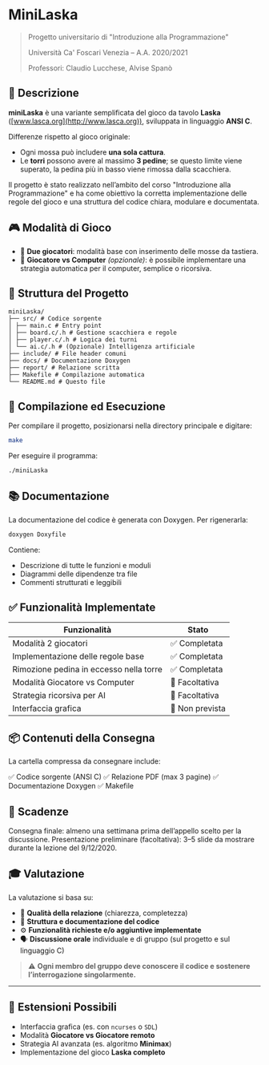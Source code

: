 # MiniLaska

> Progetto universitario di "Introduzione alla Programmazione"
> 
> Università Ca' Foscari Venezia – A.A. 2020/2021
> 
> Professori: Claudio Lucchese, Alvise Spanò

## 📌 Descrizione

**miniLaska** è una variante semplificata del gioco da tavolo **Laska** ([www.lasca.org](http://www.lasca.org)), sviluppata in linguaggio **ANSI C**.

Differenze rispetto al gioco originale:
- Ogni mossa può includere **una sola cattura**.
- Le **torri** possono avere al massimo **3 pedine**; se questo limite viene superato, la pedina più in basso viene rimossa dalla scacchiera.

Il progetto è stato realizzato nell’ambito del corso "Introduzione alla Programmazione" e ha come obiettivo la corretta implementazione delle regole del gioco e una struttura del codice chiara, modulare e documentata.

## 🎮 Modalità di Gioco

- 👥 **Due giocatori**: modalità base con inserimento delle mosse da tastiera.
- 🤖 **Giocatore vs Computer** *(opzionale)*: è possibile implementare una strategia automatica per il computer, semplice o ricorsiva.

## 📁 Struttura del Progetto
```
miniLaska/
├── src/ # Codice sorgente
│ ├── main.c # Entry point
│ ├── board.c/.h # Gestione scacchiera e regole
│ ├── player.c/.h # Logica dei turni
│ └── ai.c/.h # (Opzionale) Intelligenza artificiale
├── include/ # File header comuni
├── docs/ # Documentazione Doxygen
├── report/ # Relazione scritta
├── Makefile # Compilazione automatica
└── README.md # Questo file
```
## 🧪 Compilazione ed Esecuzione

Per compilare il progetto, posizionarsi nella directory principale e digitare:

```bash
make
```

Per eseguire il programma:

```bash
./miniLaska
```

## 📚 Documentazione

La documentazione del codice è generata con Doxygen. Per rigenerarla:

```bash
doxygen Doxyfile
```
Contiene:

- Descrizione di tutte le funzioni e moduli
- Diagrammi delle dipendenze tra file
- Commenti strutturati e leggibili

## ✅ Funzionalità Implementate

| Funzionalità                            | Stato           |
| --------------------------------------- | --------------- |
| Modalità 2 giocatori                    | ✅ Completata    |
| Implementazione delle regole base       | ✅ Completata    |
| Rimozione pedina in eccesso nella torre | ✅ Completata    |
| Modalità Giocatore vs Computer          | 🔲 Facoltativa  |
| Strategia ricorsiva per AI              | 🔲 Facoltativa  |
| Interfaccia grafica                     | 🔲 Non prevista |

## 📦 Contenuti della Consegna

La cartella compressa da consegnare include:

✅ Codice sorgente (ANSI C)
✅ Relazione PDF (max 3 pagine)
✅ Documentazione Doxygen
✅ Makefile

## 📅 Scadenze

Consegna finale: almeno una settimana prima dell’appello scelto per la discussione.
Presentazione preliminare (facoltativa): 3–5 slide da mostrare durante la lezione del 9/12/2020.

## 🎓 Valutazione

La valutazione si basa su:

- 📖 **Qualità della relazione** (chiarezza, completezza)
- 🧩 **Struttura e documentazione del codice**
- ⚙️ **Funzionalità richieste e/o aggiuntive implementate**
- 🗣️ **Discussione orale** individuale e di gruppo (sul progetto e sul linguaggio C)

> ⚠️ **Ogni membro del gruppo deve conoscere il codice e sostenere l’interrogazione singolarmente.**

---

## 🚀 Estensioni Possibili

- Interfaccia grafica (es. con `ncurses` o `SDL`)
- Modalità **Giocatore vs Giocatore remoto**
- Strategia AI avanzata (es. algoritmo **Minimax**)
- Implementazione del gioco **Laska completo**


